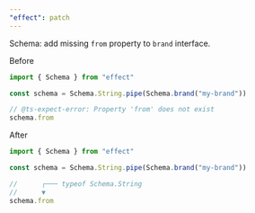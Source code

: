 ```yaml
---
"effect": patch
---
```


Schema: add missing `from` property to `brand` interface.

Before

```ts
import { Schema } from "effect"

const schema = Schema.String.pipe(Schema.brand("my-brand"))

// @ts-expect-error: Property 'from' does not exist
schema.from
```

After

```ts
import { Schema } from "effect"

const schema = Schema.String.pipe(Schema.brand("my-brand"))

//      ┌─── typeof Schema.String
//      ▼
schema.from
```
